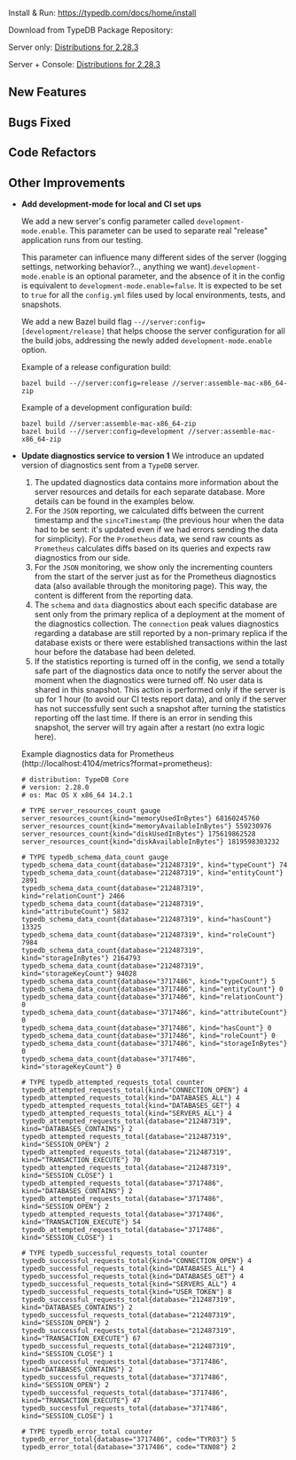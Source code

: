 Install & Run: https://typedb.com/docs/home/install

Download from TypeDB Package Repository: 

Server only: [Distributions for 2.28.3](https://cloudsmith.io/~typedb/repos/public-release/packages/?q=name:^typedb-server+version:2.28.3)

Server + Console: [Distributions for 2.28.3](https://cloudsmith.io/~typedb/repos/public-release/packages/?q=name:^typedb-all+version:2.28.3)


## New Features


## Bugs Fixed


## Code Refactors


## Other Improvements
- **Add development-mode for local and CI set ups**

  We add a new server's config parameter called `development-mode.enable`. This parameter can be used to separate real "release" application runs from our testing.
  
  This parameter can influence many different sides of the server (logging settings, networking behavior?.., anything we want).`development-mode.enable` is an optional parameter, and the absence of it in the config is equivalent to `development-mode.enable=false`. It is expected to be set to `true` for all the `config.yml` files used by local environments, tests, and snapshots.
  
  We add a new Bazel build flag `--//server:config=[development/release]` that helps choose the server configuration for all the build jobs, addressing the newly added `development-mode.enable` option.
  
  Example of a release configuration build:
  ```
  bazel build --//server:config=release //server:assemble-mac-x86_64-zip
  ```
  Example of a development configuration build:
  ```
  bazel build //server:assemble-mac-x86_64-zip
  bazel build --//server:config=development //server:assemble-mac-x86_64-zip
  ```
  
- **Update diagnostics service to version 1**
  We introduce an updated version of diagnostics sent from a `TypeDB` server. 
  
  1. The updated diagnostics data contains more information about the server resources and details for each separate database. More details can be found in the examples below.
  2. For the `JSON` reporting, we calculated diffs between the current timestamp and the `sinceTimestamp` (the previous hour when the data had to be sent: it's updated even if we had errors sending the data for simplicity). For the `Prometheus` data, we send raw counts as `Prometheus` calculates diffs based on its queries and expects raw diagnostics from our side.
  3. For the `JSON` monitoring, we show only the incrementing counters from the start of the server just as for the Prometheus diagnostics data (also available through the monitoring page). This way, the content is different from the reporting data.
  4. The `schema` and `data` diagnostics about each specific database are sent only from the primary replica of a deployment at the moment of the diagnostics collection. The `connection` peak values diagnostics regarding a database are still reported by a non-primary replica if the database exists or there were established transactions within the last hour before the database had been deleted.
  5. If the statistics reporting is turned off in the config, we send a totally safe part of the diagnostics data once to notify the server about the moment when the diagnostics were turned off. No user data is shared in this snapshot. This action is performed only if the server is up for 1 hour (to avoid our CI tests report data), and only if the server has not successfully sent such a snapshot after turning the statistics reporting off the last time. If there is an error in sending this snapshot, the server will try again after a restart (no extra logic here).
  
  Example diagnostics data for Prometheus (http://localhost:4104/metrics?format=prometheus):
  ```
  # distribution: TypeDB Core
  # version: 2.28.0
  # os: Mac OS X x86_64 14.2.1
  
  # TYPE server_resources_count gauge
  server_resources_count{kind="memoryUsedInBytes"} 68160245760
  server_resources_count{kind="memoryAvailableInBytes"} 559230976
  server_resources_count{kind="diskUsedInBytes"} 175619862528
  server_resources_count{kind="diskAvailableInBytes"} 1819598303232
  
  # TYPE typedb_schema_data_count gauge
  typedb_schema_data_count{database="212487319", kind="typeCount"} 74
  typedb_schema_data_count{database="212487319", kind="entityCount"} 2891
  typedb_schema_data_count{database="212487319", kind="relationCount"} 2466
  typedb_schema_data_count{database="212487319", kind="attributeCount"} 5832
  typedb_schema_data_count{database="212487319", kind="hasCount"} 13325
  typedb_schema_data_count{database="212487319", kind="roleCount"} 7984
  typedb_schema_data_count{database="212487319", kind="storageInBytes"} 2164793
  typedb_schema_data_count{database="212487319", kind="storageKeyCount"} 94028
  typedb_schema_data_count{database="3717486", kind="typeCount"} 5
  typedb_schema_data_count{database="3717486", kind="entityCount"} 0
  typedb_schema_data_count{database="3717486", kind="relationCount"} 0
  typedb_schema_data_count{database="3717486", kind="attributeCount"} 0
  typedb_schema_data_count{database="3717486", kind="hasCount"} 0
  typedb_schema_data_count{database="3717486", kind="roleCount"} 0
  typedb_schema_data_count{database="3717486", kind="storageInBytes"} 0
  typedb_schema_data_count{database="3717486", kind="storageKeyCount"} 0
  
  # TYPE typedb_attempted_requests_total counter
  typedb_attempted_requests_total{kind="CONNECTION_OPEN"} 4
  typedb_attempted_requests_total{kind="DATABASES_ALL"} 4
  typedb_attempted_requests_total{kind="DATABASES_GET"} 4
  typedb_attempted_requests_total{kind="SERVERS_ALL"} 4
  typedb_attempted_requests_total{database="212487319", kind="DATABASES_CONTAINS"} 2
  typedb_attempted_requests_total{database="212487319", kind="SESSION_OPEN"} 2
  typedb_attempted_requests_total{database="212487319", kind="TRANSACTION_EXECUTE"} 70
  typedb_attempted_requests_total{database="212487319", kind="SESSION_CLOSE"} 1
  typedb_attempted_requests_total{database="3717486", kind="DATABASES_CONTAINS"} 2
  typedb_attempted_requests_total{database="3717486", kind="SESSION_OPEN"} 2
  typedb_attempted_requests_total{database="3717486", kind="TRANSACTION_EXECUTE"} 54
  typedb_attempted_requests_total{database="3717486", kind="SESSION_CLOSE"} 1
  
  # TYPE typedb_successful_requests_total counter
  typedb_successful_requests_total{kind="CONNECTION_OPEN"} 4
  typedb_successful_requests_total{kind="DATABASES_ALL"} 4
  typedb_successful_requests_total{kind="DATABASES_GET"} 4
  typedb_successful_requests_total{kind="SERVERS_ALL"} 4
  typedb_successful_requests_total{kind="USER_TOKEN"} 8
  typedb_successful_requests_total{database="212487319", kind="DATABASES_CONTAINS"} 2
  typedb_successful_requests_total{database="212487319", kind="SESSION_OPEN"} 2
  typedb_successful_requests_total{database="212487319", kind="TRANSACTION_EXECUTE"} 67
  typedb_successful_requests_total{database="212487319", kind="SESSION_CLOSE"} 1
  typedb_successful_requests_total{database="3717486", kind="DATABASES_CONTAINS"} 2
  typedb_successful_requests_total{database="3717486", kind="SESSION_OPEN"} 2
  typedb_successful_requests_total{database="3717486", kind="TRANSACTION_EXECUTE"} 47
  typedb_successful_requests_total{database="3717486", kind="SESSION_CLOSE"} 1
  
  # TYPE typedb_error_total counter
  typedb_error_total{database="3717486", code="TYR03"} 5
  typedb_error_total{database="3717486", code="TXN08"} 2
  ```
